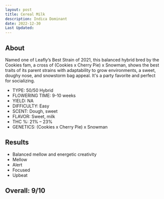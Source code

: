 ```yaml
---
layout: post
title: Cereal Milk
description: Indica Dominant
date: 2022-12-30
Last Updated: 
---
```

## About

Named one of Leafly’s Best Strain of 2021, this balanced hybrid bred by the Cookies fam, a cross of (Cookies x Cherry Pie) x Snowman, shows the best traits of its parent strains with adaptability to grow environments, a sweet, doughy nose, and snowstorm bag appeal. It's a party favorite and perfect for socializing. 

* TYPE: 50/50 Hybrid
* FLOWERING TIME: 9-10 weeks
* YIELD: NA
* DIFFICULTY: Easy
* SCENT: Dough, sweet
* FLAVOR: Sweet, milk
* THC %: 21% – 23%
* GENETICS: (Cookies x Cherry Pie) x Snowman
  
## Results

* Balanced mellow and energetic creativity
* Mellow
* Alert
* Focused
* Upbeat

## Overall: 9/10   
